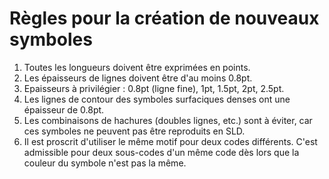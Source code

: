 
# Règles pour la création de nouveaux symboles

1. Toutes les longueurs doivent être exprimées en points.
2. Les épaisseurs de lignes doivent être d'au moins 0.8pt.
3. Epaisseurs à privilégier : 0.8pt (ligne fine), 1pt, 1.5pt, 2pt, 2.5pt.
4. Les lignes de contour des symboles surfaciques denses ont une épaisseur de 0.8pt.
5. Les combinaisons de hachures (doubles lignes, etc.) sont à éviter, car ces symboles ne peuvent pas être reproduits en SLD.
6. Il est proscrit d'utiliser le même motif pour deux codes différents. C'est admissible pour deux sous-codes d'un même code dès lors que la couleur du symbole n'est pas la même.
